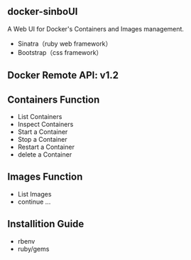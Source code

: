 ## docker-sinboUI
A Web UI for Docker's Containers and Images management.

* Sinatra（ruby web framework）
* Bootstrap（css framework）

## Docker Remote API: v1.2

## Containers Function
* List Containers
* Inspect Containers
* Start a Container
* Stop a Container
* Restart a Container
* delete a Container

## Images Function
* List Images
* continue ...

## Installition Guide
* rbenv
* ruby/gems
